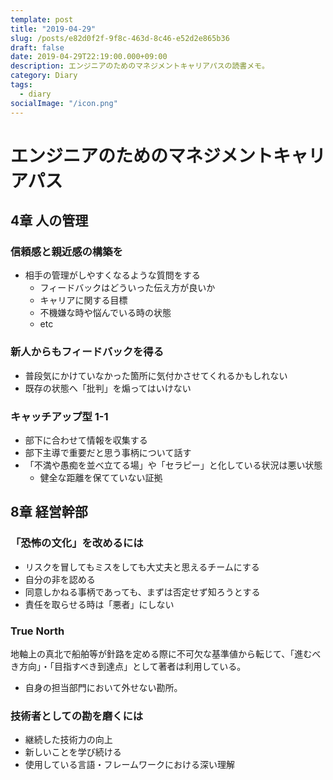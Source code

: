 ```yaml
---
template: post
title: "2019-04-29"
slug: /posts/e82d0f2f-9f8c-463d-8c46-e52d2e865b36
draft: false
date: 2019-04-29T22:19:00.000+09:00
description: エンジニアのためのマネジメントキャリアパスの読書メモ。
category: Diary
tags:
  - diary
socialImage: "/icon.png"
---
```


# エンジニアのためのマネジメントキャリアパス

## 4章 人の管理

### 信頼感と親近感の構築を

- 相手の管理がしやすくなるような質問をする
    - フィードバックはどういった伝え方が良いか
    - キャリアに関する目標
    - 不機嫌な時や悩んでいる時の状態
    - etc

### 新人からもフィードバックを得る

- 普段気にかけていなかった箇所に気付かさせてくれるかもしれない
- 既存の状態へ「批判」を煽ってはいけない

### キャッチアップ型 1-1

- 部下に合わせて情報を収集する
- 部下主導で重要だと思う事柄について話す
- 「不満や愚痴を並べ立てる場」や「セラピー」と化している状況は悪い状態
    - 健全な距離を保てていない証拠

## 8章 経営幹部

### 「恐怖の文化」を改めるには

- リスクを冒してもミスをしても大丈夫と思えるチームにする
- 自分の非を認める
- 同意しかねる事柄であっても、まずは否定せず知ろうとする
- 責任を取らせる時は「悪者」にしない

### True North

地軸上の真北で船舶等が針路を定める際に不可欠な基準値から転じて、「進むべき方向」・「目指すべき到達点」として著者は利用している。

- 自身の担当部門において外せない勘所。

### 技術者としての勘を磨くには

- 継続した技術力の向上
- 新しいことを学び続ける
- 使用している言語・フレームワークにおける深い理解